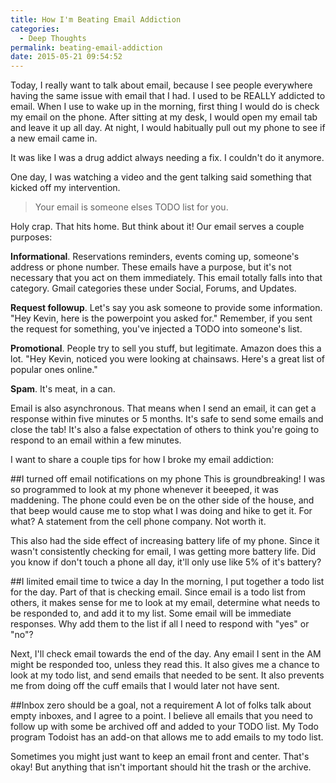 ```yaml
---
title: How I'm Beating Email Addiction
categories:
  - Deep Thoughts
permalink: beating-email-addiction
date: 2015-05-21 09:54:52
---
```


Today, I really want to talk about email, because I see people everywhere having the same issue with email that I had.  I used to be REALLY addicted to email.  When I use to wake up in the morning, first thing I would do is check my email on the phone.  After sitting at my desk, I would open my email tab and leave it up all day.  At night, I would habitually pull out my phone to see if a new email came in.

It was like I was a drug addict always needing a fix.  I couldn't do it anymore.

One day, I was watching a video and the gent talking said something that kicked off my intervention.  

>Your email is someone elses TODO list for you.

Holy crap.  That hits home.  But think about it!  Our email serves a couple purposes:

**Informational**.  Reservations reminders, events coming up, someone's address or phone number.  These emails have a purpose, but it's not necessary that you act on them immediately.  This email totally falls into that category.  Gmail categories these under Social, Forums, and Updates.

**Request followup**.  Let's say you ask someone to provide some information.  "Hey Kevin, here is the powerpoint you asked for."  Remember, if you sent the request for something, you've injected a TODO into someone's list.

**Promotional**.  People try to sell you stuff, but legitimate.  Amazon does this a lot.  "Hey Kevin, noticed you were looking at chainsaws.  Here's a great list of popular ones online."

**Spam**.  It's meat, in a can.

Email is also asynchronous.  That means when I send an email, it can get a response within five minutes or 5 months.  It's safe to send some emails and close the tab!  It's also a false expectation of others to think you're going to respond to an email within a few minutes.

I want to share a couple tips for how I broke my email addiction:

##I turned off email notifications on my phone
This is groundbreaking!  I was so programmed to look at my phone whenever it beeeped, it was maddening. The phone could even be on the other side of the house, and that beep would cause me to stop what I was doing and hike to get it.  For what?  A statement from the cell phone company.  Not worth it.

This also had the side effect of increasing battery life of my phone.  Since it wasn't consistently checking for email, I was getting more battery life.  Did you know if don't touch a phone all day, it'll only use like 5% of it's battery?

##I limited email time to twice a day
In the morning, I put together a todo list for the day.  Part of that is checking email.  Since email is a todo list from others, it makes sense for me to look at my email, determine what needs to be responded to, and add it to my list.  Some email will be immediate responses.  Why add them to the list if all I need to respond with "yes" or "no"?

Next, I'll check email towards the end of the day.  Any email I sent in the AM might be responded too, unless they read this.  It also gives me a chance to look at my todo list, and send emails that needed to be sent.  It also prevents me from doing off the cuff emails that I would later not have sent.

##Inbox zero should be a goal, not a requirement
A lot of folks talk about empty inboxes, and I agree to a point.  I believe all emails that you need to follow up with some be archived off and added to your TODO list.  My Todo program Todoist has an add-on that allows me to add emails to my todo list.  

Sometimes you might just want to keep an email front and center.  That's okay!  But anything that isn't important should hit the trash or the archive.
